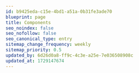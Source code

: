 ```yaml
---
id: b9425eda-c15e-4bd1-a51a-0b31fe3ade70
blueprint: page
title: Components
seo_noindex: false
seo_nofollow: false
seo_canonical_type: entry
sitemap_change_frequency: weekly
sitemap_priority: 0.5
updated_by: 6d26d0a8-ff9c-4c3e-a25e-7e036508908c
updated_at: 1729147674
---
```

